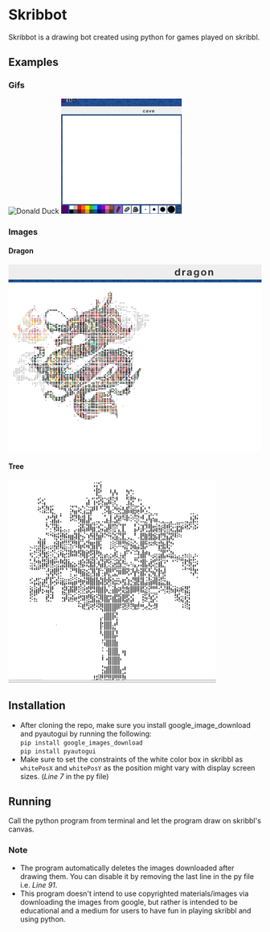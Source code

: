 # Skribbot
Skribbot is a drawing bot created using python for games played on skribbl.

## Examples

### Gifs
![Donald Duck](https://github.com/TheNova22/Skribbot/blob/master/screenshots/donaldDuck.gif)   ![Cave](https://github.com/TheNova22/Skribbot/blob/master/screenshots/cave.gif)

### Images
#### Dragon
![Dragon](https://github.com/TheNova22/Skribbot/blob/master/screenshots/dragon.png)
#### Tree
![Tree](https://github.com/TheNova22/Skribbot/blob/master/screenshots/tree.png)

## Installation
- After cloning the repo, make sure you install google_image_download and pyautogui by running the following:</br>
```pip install google_images_download```</br>
```pip install pyautogui```
- Make sure to set the constraints of the white color box in skribbl as ```whitePosX``` and ```whitePosY``` as the position might vary with display screen sizes. (<em>Line 7</em> in the py file)

## Running
Call the python program from terminal and let the program draw on skribbl's canvas.

### Note
- The program automatically deletes the images downloaded after drawing them. You can disable it by removing the last line in the py file i.e. <em>Line 91</em>.
- This program doesn't intend to use copyrighted materials/images via downloading the images from google, but rather is intended to be educational and a medium for users to have fun in playing skribbl and using python.
